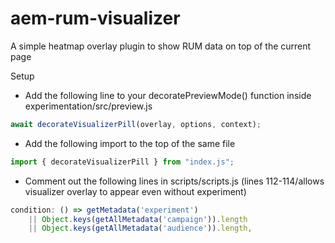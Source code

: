 # aem-rum-visualizer
A simple heatmap overlay plugin to show RUM data on top of the current page

Setup
- Add the following line to your decoratePreviewMode() function inside experimentation/src/preview.js
``` js
await decorateVisualizerPill(overlay, options, context);
```
- Add the following import to the top of the same file
``` js
import { decorateVisualizerPill } from "index.js";
```
- Comment out the following lines in scripts/scripts.js (lines 112-114/allows visualizer overlay to appear even without experiment)
``` js
condition: () => getMetadata('experiment')
    || Object.keys(getAllMetadata('campaign')).length
    || Object.keys(getAllMetadata('audience')).length,
```